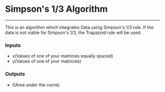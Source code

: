 
# Simpson's 1/3 Algorithm
--------------------------
This is an algorithm which integrates Data using Simpson's 1/3 rule. If the data is not viable for Simpson's 1/3, the Trapazoid rule will be used.

### Inputs
* x(Values of one of your matricies equally spaced)
* y(Values of one of your matricies)


### Outputs
* I(Area under the curve) 
